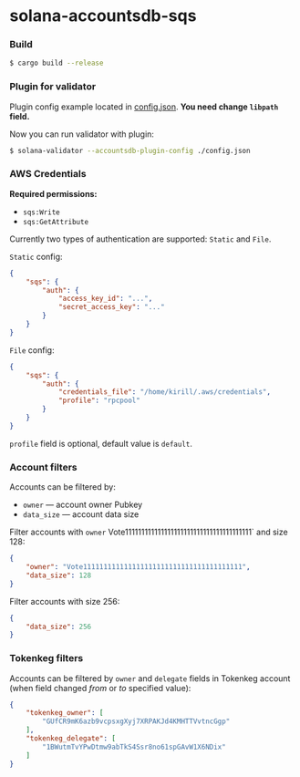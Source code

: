 # solana-accountsdb-sqs

### Build

```bash 
$ cargo build --release
```

### Plugin for validator

Plugin config example located in [config.json](config.json). **You need change `libpath` field.**

Now you can run validator with plugin:

```bash
$ solana-validator --accountsdb-plugin-config ./config.json
```

### AWS Credentials

**Required permissions:**

- `sqs:Write`
- `sqs:GetAttribute`

Currently two types of authentication are supported: `Static` and `File`.

`Static` config:

```json
{
    "sqs": {
        "auth": {
            "access_key_id": "...",
            "secret_access_key": "..."
        }
    }
}
```

`File` config:

```json
{
    "sqs": {
        "auth": {
            "credentials_file": "/home/kirill/.aws/credentials",
            "profile": "rpcpool"
        }
    }
}
```

`profile` field is optional, default value is `default`.

### Account filters

Accounts can be filtered by:

- `owner` — account owner Pubkey
- `data_size` — account data size

Filter accounts with `owner` Vote111111111111111111111111111111111111111` and size 128:

```json
{
    "owner": "Vote111111111111111111111111111111111111111",
    "data_size": 128
}
```

Filter accounts with size 256:

```json
{
    "data_size": 256
}
```

### Tokenkeg filters

Accounts can be filtered by `owner` and `delegate` fields in Tokenkeg account (when field changed *from* or *to* specified value):

```json
{
    "tokenkeg_owner": [
        "GUfCR9mK6azb9vcpsxgXyj7XRPAKJd4KMHTTVvtncGgp"
    ],
    "tokenkeg_delegate": [
        "1BWutmTvYPwDtmw9abTkS4Ssr8no61spGAvW1X6NDix"
    ]
}
```
